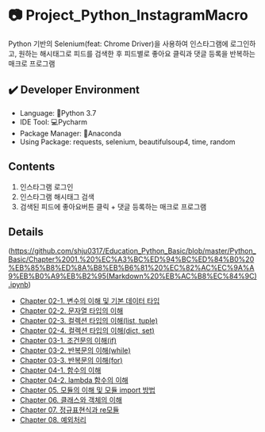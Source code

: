 # :camera: Project_Python_InstagramMacro 

Python 기반의 Selenium(feat: Chrome Driver)을 사용하여 인스타그램에 로그인하고, 원하는 해시태그로 피드를 검색한 후 피드별로 좋아요 클릭과 댓글 등록을 반복하는 매크로 프로그램

## :heavy_check_mark: Developer Environment
  - Language: :crocodile:Python 3.7
  - IDE Tool: :computer:Pycharm
  - Package Manager: :snake:Anaconda
  - Using Package: requests, selenium, beautifulsoup4, time, random
  
## Contents
  1. 인스타그램 로그인
  2. 인스타그램 해시태그 검색
  3. 검색된 피드에 좋아요버튼 클릭 + 댓글 등록하는 매크로 프로그램

## Details
(https://github.com/shju0317/Education_Python_Basic/blob/master/Python_Basic/Chapter%2001.%20%EC%A3%BC%ED%94%BC%ED%84%B0%20%EB%85%B8%ED%8A%B8%EB%B6%81%20%EC%82%AC%EC%9A%A9%EB%B0%A9%EB%B2%95(Markdown%20%EB%AC%B8%EC%84%9C).ipynb)
  - [Chapter 02-1. 변수의 이해 및 기본 데이터 타입](#running-the-tests)
  - [Chapter 02-2. 문자열 타입의 이해](#deployment)
  - [Chapter 02-3. 컬렉션 타입의 이해(list, tuple)](#built-with)
  - [Chapter 02-4. 컬렉션 타입의 이해(dict, set)](#contributing)
  - [Chapter 03-1. 조건문의 이해(if)](#versioning)
  - [Chapter 03-2. 반복문의 이해(while)](#authors)
  - [Chapter 03-3. 반복문의 이해(for)](#license)
  - [Chapter 04-1. 함수의 이해](#acknowledgments)
  - [Chapter 04-2. lambda 함수의 이해](#acknowledgments)
  - [Chapter 05. 모듈의 이해 및 모듈 import 방법](#acknowledgments)
  - [Chapter 06. 클래스와 객체의 이해](#acknowledgments)
  - [Chapter 07. 정규표현식과 re모듈](#acknowledgments)
  - [Chapter 08. 예외처리](#acknowledgments)
  
  ## 
